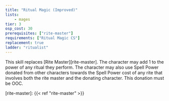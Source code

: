 ```yaml
---
title: "Ritual Magic (Improved)"
lists:
    - mages
tier: 3
osp_cost: 30
prerequisites: ["rite-master"]
requirements: ["Ritual Magic CS"]
replacement: true
ladder: "ritualist"
---
```

This skill replaces [Rite Master][rite-master]. The character may add 1 to the power of any ritual they perform. The character may also use Spell Power donated from other characters towards the Spell Power cost of any rite that involves both the rite master and the donating character. This donation must be OOC.

[rite-master]: {{< ref "rite-master" >}}